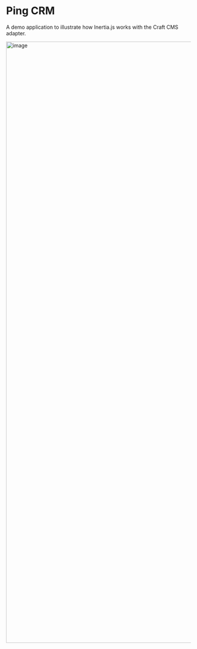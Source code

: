 # Ping CRM

A demo application to illustrate how Inertia.js works with the Craft CMS adapter.

<img width="1638" alt="image" src="https://github.com/user-attachments/assets/17c26b3b-8c34-42e9-b6ba-5d0c5bdbe7c8" />
